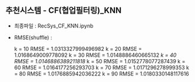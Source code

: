 ## 추천시스템 - CF(협업필터링)_KNN

* 최종파일 : RecSys_CF_KNN.ipynb
    
* RMSE(shuffle) : 

    k =  10 RMSE =  1.0313327999496982
    k =  20 RMSE =  1.0168649009778092
    k =  30 RMSE =  1.0148886460665132
    *k =  40 RMSE =  1.0146886389211818*
    k =  50 RMSE =  1.0152778077287439
    k =  60 RMSE =  1.0164177256293703
    k =  70 RMSE =  1.0171296278999353
    k =  80 RMSE =  1.0176885942036222
    k =  90 RMSE =  1.0180330148117616
